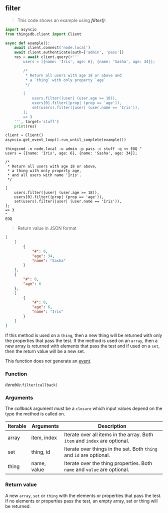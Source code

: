 ## filter

> This code shows an example using ***filter()***:

```python
import asyncio
from thingsdb.client import Client

async def example():
    await client.connect('node.local')
    await client.authenticate(auth=['admin', 'pass'])
    res = await client.query(r'''
        users = [{name: 'Iris', age: 6}, {name: 'Sasha', age: 34}];

        /*
         * Return all users with age 18 or above and
         * a `thing` with only property `age`
         */

        [
            users.filter(|user| (user.age >= 18)),
            users[0].filter(|prop| (prop == 'age')),
            set(users).filter(|user| (user.name == 'Iris')),
        ];
        => 3
    ''', target='stuff')
    print(res)

client = Client()
asyncio.get_event_loop().run_until_complete(example())
```

```shell
thingscmd -n node.local -u admin -p pass -c stuff -q << EOQ "
users = [{name: 'Iris', age: 6}, {name: 'Sasha', age: 34}];

/*
 * Return all users with age 18 or above,
 * a thing with only property age,
 * and all users with name 'Iris'.
 */

[
    users.filter(|user| (user.age >= 18)),
    users[0].filter(|prop| (prop == 'age')),
    set(users).filter(|user| (user.name == 'Iris')),
];
=> 3
"
EOQ
```

> Return value in JSON format

```json
[
    [
        {
            "#": 0,
            "age": 34,
            "name": "Sasha"
        }
    ],
    {
        "#": 0,
        "age": 6
    },
    [
        {
            "#": 0,
            "age": 6,
            "name": "Iris"
        }
    ]
]
```


If this method is used on a `thing`, then a new thing will be returned with only
the properties that pass the test. If the method is used on an `array`, then a
new array is returned with elements that pass the test and if used on a `set`, then
the return value will be a new set.

This function does *not* generate an [event](#events).

### Function
*iterable*.`filter(callback)`

### Arguments
The *callback* argument must be a `closure` which input values depend on the type the method is called on.

Iterable | Arguments   | Description
-------- | ----------- | -----------
array    | item, index | Iterate over all items in the array. Both `item` and `index` are optional.
set      | thing, id   | Iterate over things in the set. Both `thing` and `id` are optional.
thing    | name, value | Iterate over the thing properties. Both `name` and `value` are optional.


### Return value
A new `array`, `set` or `thing` with the elements or properties that pass the test.
If no elements or properties pass the test, an empty array, set or thing will be returned.
